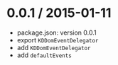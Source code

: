 
0.0.1 / 2015-01-11
==================

 * package.json: version 0.0.1
 * export `KDDomEventDelegator`
 * add `KDDomEventDelegator`
 * add `defaultEvents`

